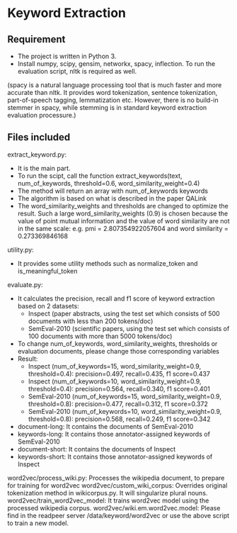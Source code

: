 # Keyword Extraction

## Requirement
- The project is written in Python 3.
- Install numpy, scipy, gensim, networkx, spacy, inflection. To run the evaluation script, nltk is required as well.

(spacy is a natural language processing tool that is much faster and more accurate than nltk.
It provides word tokenization, sentence tokenization, part-of-speech tagging, lemmatization etc.
However, there is no build-in stemmer in spacy, while stemming is in standard keyword extraction
evaluation processure.)

## Files included

extract_keyword.py: 
- It is the main part.
- To run the scipt, call the function extract_keywords(text, num_of_keywords, threshold=0.6, word_similarity_weight=0.4)
- The method will return an array with num_of_keywords keywords
- The algorithm is based on what is described in the paper QALink
- The word_similarity_weights and thresholds are changed to optimize the result. Such a large word_similarity_weights (0.9)
is chosen because the value of point mutual information and the value of word similarity are not in the same scale: e.g. pmi = 2.807354922057604
and word similarity = 0.273369846168

utility.py:
- It provides some utility methods such as normalize_token and is_meaningful_token

evaluate.py:
- It calculates the precision, recall and f1 score of keyword extraction based on 2 datasets:
  * Inspect (paper abstracts, using the test set which consists of 500 documents with less than 200 tokens/doc)
  * SemEval-2010 (scientific papers, using the test set which consists of 100 documents with more than 5000 tokens/doc)
- To change num_of_keywords, word_similarity_weights, thresholds or evaluation documents, please change those corresponding variables
- Result: 
  * Inspect (num_of_keywords=15, word_similarity_weight=0.9, threshold=0.4): precision=0.497, recall=0.435, f1 score=0.437
  * Inspect (num_of_keywords=10, word_similarity_weight=0.9, threshold=0.4): precision=0.564, recall=0.340, f1 score=0.401
  * SemEval-2010 (num_of_keywords=15, word_similarity_weight=0.9, threshold=0.8): precision=0.477, recall=0.312, f1 score=0.372
  * SemEval-2010 (num_of_keywords=10, word_similarity_weight=0.9, threshold=0.8): precision=0.568, recall=0.249, f1 score=0.342
- document-long: It contains the documents of SemEval-2010
- keywords-long: It contains those annotator-assigned keywords of SemEval-2010
- document-short: It contains the documents of Inspect
- keywords-short: It contains those annotator-assigned keywords of Inspect

word2vec/process_wiki.py: Processes the wikipedia document, to prepare for training for word2vec
word2vec/custom_wiki_corpus: Overrides original tokenization method in wikicorpus.py. It will singularize plural nouns.
word2vec/train_word2vec_model: It trains word2vec model using the processed wikipedia corpus.
word2vec/wiki.em.word2vec.model: Please find in the readpeer server /data/keyword/word2vec or use the above script to train a new model.
